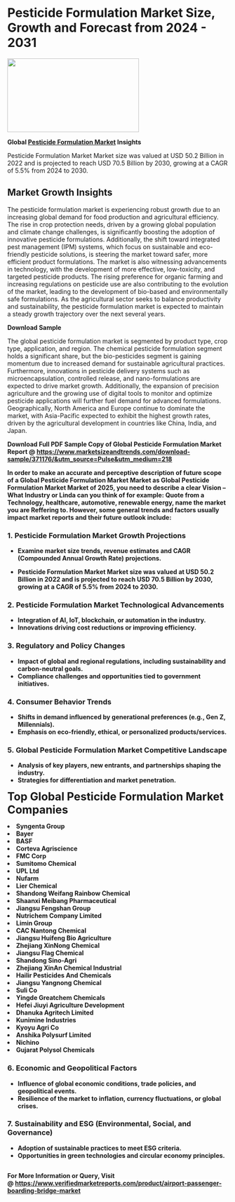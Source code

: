 <H1>Pesticide Formulation Market Size, Growth and Forecast from 2024 - 2031</H1><img class="aligncenter size-medium wp-image-584254" src="https://thirdeyenews.in/wp-content/uploads/2024/09/Global-Market-Research-300x168.jpeg" alt="" width="300" height="168" /><p><strong>Global&nbsp;<a href="https://www.marketsizeandtrends.com/download-sample/371176/&amp;utm_source=Pulse&amp;utm_medium=218">Pesticide Formulation Market</a> Insights</strong></p><p>Pesticide Formulation Market Market size was valued at USD 50.2 Billion in 2022 and is projected to reach USD 70.5 Billion by 2030, growing at a CAGR of 5.5% from 2024 to 2030.</p><p><h2>Market Growth Insights</h2> <p>The pesticide formulation market is experiencing robust growth due to an increasing global demand for food production and agricultural efficiency. The rise in crop protection needs, driven by a growing global population and climate change challenges, is significantly boosting the adoption of innovative pesticide formulations. Additionally, the shift toward integrated pest management (IPM) systems, which focus on sustainable and eco-friendly pesticide solutions, is steering the market toward safer, more efficient product formulations. The market is also witnessing advancements in technology, with the development of more effective, low-toxicity, and targeted pesticide products. The rising preference for organic farming and increasing regulations on pesticide use are also contributing to the evolution of the market, leading to the development of bio-based and environmentally safe formulations. As the agricultural sector seeks to balance productivity and sustainability, the pesticide formulation market is expected to maintain a steady growth trajectory over the next several years.</p> <p><strong>Download Sample</strong></p> <p>The global pesticide formulation market is segmented by product type, crop type, application, and region. The chemical pesticide formulation segment holds a significant share, but the bio-pesticides segment is gaining momentum due to increased demand for sustainable agricultural practices. Furthermore, innovations in pesticide delivery systems such as microencapsulation, controlled release, and nano-formulations are expected to drive market growth. Additionally, the expansion of precision agriculture and the growing use of digital tools to monitor and optimize pesticide applications will further fuel demand for advanced formulations. Geographically, North America and Europe continue to dominate the market, with Asia-Pacific expected to exhibit the highest growth rates, driven by the agricultural development in countries like China, India, and Japan. <p><strong></p><p><span class=""><strong>Download Full PDF Sample Copy of Global Pesticide Formulation Market Report</strong> @ <a href="https://www.marketsizeandtrends.com/download-sample/371176/&amp;utm_source=Pulse&amp;utm_medium=218" target="_blank">https://www.marketsizeandtrends.com/download-sample/371176/&amp;utm_source=Pulse&amp;utm_medium=218</a></span></p><p>In order to make an accurate and perceptive description of future scope of a Global&nbsp;Pesticide Formulation Market Market as Global&nbsp;Pesticide Formulation Market Market of 2025, you need to describe a clear Vision &ndash; What Industry or Linda can you think of for example: Quote from a Technology, healthcare, automotive, renewable energy, name the market you are Reffering to. However, some general trends and factors usually impact market reports and their future outlook include:</p><h3>1.&nbsp;<strong>Pesticide Formulation Market Growth Projections</strong></h3><ul><li>Examine market size trends, revenue estimates and CAGR (Compounded Annual Growth Rate) projections.</li><li><p>Pesticide Formulation Market Market size was valued at USD 50.2 Billion in 2022 and is projected to reach USD 70.5 Billion by 2030, growing at a CAGR of 5.5% from 2024 to 2030.</p></li></ul><h3>2.&nbsp;<strong>Pesticide Formulation Market Technological Advancements</strong></h3><ul><li>Integration of AI, IoT, blockchain, or automation in the industry.</li><li>Innovations driving cost reductions or improving efficiency.</li></ul><h3>3.&nbsp;<strong>Regulatory and Policy Changes</strong></h3><ul><li>Impact of global and regional regulations, including sustainability and carbon-neutral goals.</li><li>Compliance challenges and opportunities tied to government initiatives.</li></ul><h3>4.&nbsp;<strong>Consumer Behavior Trends</strong></h3><ul><li>Shifts in demand influenced by generational preferences (e.g., Gen Z, Millennials).</li><li>Emphasis on eco-friendly, ethical, or personalized products/services.</li></ul><h3>5.&nbsp;<strong>Global Pesticide Formulation Market Competitive Landscape</strong></h3><ul><li>Analysis of key players, new entrants, and partnerships shaping the industry.</li><li>Strategies for differentiation and market penetration.</li></ul><p data-pm-slice="1 1 []"><span style="color: inherit; font-family: inherit; font-size: 25px;">Top Global Pesticide Formulation Market Companies</span></p><div class="" data-test-id=""><p><li>Syngenta Group</li><li> Bayer</li><li> BASF</li><li> Corteva Agriscience</li><li> FMC Corp</li><li> Sumitomo Chemical</li><li> UPL Ltd</li><li> Nufarm</li><li> Lier Chemical</li><li> Shandong Weifang Rainbow Chemical</li><li> Shaanxi Meibang Pharmaceutical</li><li> Jiangsu Fengshan Group</li><li> Nutrichem Company Limited</li><li> Limin Group</li><li> CAC Nantong Chemical</li><li> Jiangsu Huifeng Bio Agriculture</li><li> Zhejiang XinNong Chemical</li><li> Jiangsu Flag Chemical</li><li> Shandong Sino-Agri</li><li> Zhejiang XinAn Chemical Industrial</li><li> Hailir Pesticides And Chemicals</li><li> Jiangsu Yangnong Chemical</li><li> Suli Co</li><li> Yingde Greatchem Chemicals</li><li> Hefei Jiuyi Agriculture Development</li><li> Dhanuka Agritech Limited</li><li> Kunimine Industries</li><li> Kyoyu Agri Co</li><li> Anshika Polysurf Limited</li><li> Nichino</li><li> Gujarat Polysol Chemicals</li></p></div><h3>6.&nbsp;<strong>Economic and Geopolitical Factors</strong></h3><ul><li>Influence of global economic conditions, trade policies, and geopolitical events.</li><li>Resilience of the market to inflation, currency fluctuations, or global crises.</li></ul><h3>7.&nbsp;<strong>Sustainability and ESG (Environmental, Social, and Governance)</strong></h3><ul><li>Adoption of sustainable practices to meet ESG criteria.</li><li>Opportunities in green technologies and circular economy principles.</li></ul><h2><strong style="font-size: 14px;">For More Information or Query, Visit @&nbsp;</strong><a style="background-color: #ffffff; font-size: 14px;" href="https://www.marketsizeandtrends.com/report/pesticide-formulation-market/" target="_blank">https://www.verifiedmarketreports.com/product/airport-passenger-boarding-bridge-market</a></h2>
